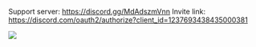 Support server: https://discord.gg/MdAdszmVnn
Invite link: https://discord.com/oauth2/authorize?client_id=1237693438435000381

<a href="https://top.gg/bot/1237693438435000381">
  <img src="https://top.gg/api/widget/1237693438435000381.svg">
</a>
